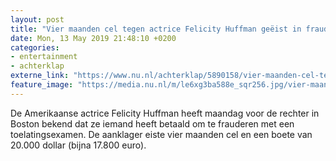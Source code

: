 ```yaml
---
layout: post
title: "Vier maanden cel tegen actrice Felicity Huffman geëist in fraudezaak"
date: Mon, 13 May 2019 21:48:10 +0200
categories: 
- entertainment 
- achterklap 
externe_link: "https://www.nu.nl/achterklap/5890158/vier-maanden-cel-tegen-actrice-felicity-huffman-geeist-in-fraudezaak.html"
feature_image: "https://media.nu.nl/m/le6xg3ba588e_sqr256.jpg/vier-maanden-cel-tegen-actrice-felicity-huffman-geeist-in-fraudezaak.jpg"
---
```


De Amerikaanse actrice Felicity Huffman heeft maandag voor de rechter in Boston bekend dat ze iemand heeft betaald om te frauderen met een toelatingsexamen. De aanklager eiste vier maanden cel en een boete van 20.000 dollar (bijna 17.800 euro).
